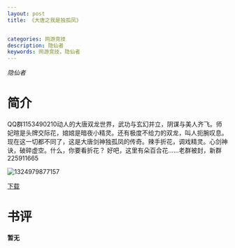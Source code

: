```yaml
---
layout: post
title: 《大唐之我是独孤凤》


categories: 网游竞技
description: 隐仙者
keywords: 网游竞技，隐仙者
---
```


*隐仙者*

# 简介

QQ群1153490210动人的大唐双龙世界，武功与玄幻并立，阴谋与美人齐飞。师妃暄是头牌交际花，婠婠是暗夜小精灵。还有极度不给力的双龙，叫人扼腕叹息。现在这一切都不同了，这是大唐剑神独孤凤的传奇。辣手折花，调戏精灵。心剑神诀，破碎虚空。什么，你要看折花？ 好吧，这里有朵百合花……老群被封，新群225911665

![1324979877157](http://tva3.sinaimg.cn/large/008dGP0Fgy1gty69pdog7j305u07swez.jpg)



[下载](https://link.jscdn.cn/1drv/aHR0cHM6Ly8xZHJ2Lm1zL3QvcyFBaGU2R2dNWmVFb2poR0tQTElGUzVUcllHX3NrP2U9YVdzN1ZS.txt)
# 书评
**暂无**